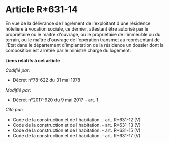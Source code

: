 # Article R*631-14

En vue de la délivrance de l'agrément de l'exploitant d'une résidence hôtelière à vocation sociale, ce dernier, attestant
être autorisé par le propriétaire ou le maitre d'ouvrage, ou le propriétaire de l'immeuble ou du terrain, ou le maître
d'ouvrage de l'opération transmet au représentant de l'Etat dans le département d'implantation de la résidence un dossier
dont la composition est arrêtée par le ministre chargé du logement.

**Liens relatifs à cet article**

_Codifié par_:

  - Décret n°78-622 du 31 mai 1978

_Modifié par_:

  - Décret n°2017-920 du 9 mai 2017 - art. 1

_Cité par_:

  - Code de la construction et de l'habitation. - art. R*631-12 (V)
  - Code de la construction et de l'habitation. - art. R*631-13 (V)
  - Code de la construction et de l'habitation. - art. R*631-15 (V)
  - Code de la construction et de l'habitation. - art. R*631-17 (V)
